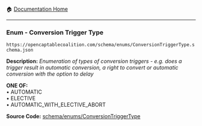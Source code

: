 :house: [Documentation Home](/README.md)

---

### Enum - Conversion Trigger Type

`https://opencaptablecoalition.com/schema/enums/ConversionTriggerType.schema.json`

**Description:** _Enumeration of types of conversion triggers - e.g. does a trigger result in automatic conversion, a right to convert or automatic conversion with the option to delay_

**ONE OF:**</br>&bull; AUTOMATIC </br>&bull; ELECTIVE </br>&bull; AUTOMATIC_WITH_ELECTIVE_ABORT

**Source Code:** [schema/enums/ConversionTriggerType](/schema/enums/ConversionTriggerType.schema.json)
